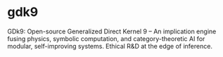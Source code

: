 # gdk9
GDk9: Open-source Generalized Direct Kernel 9 – An implication engine fusing physics, symbolic computation, and category-theoretic AI for modular, self-improving systems. Ethical R&amp;D at the edge of inference.
